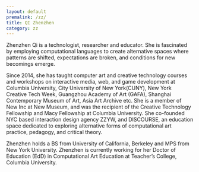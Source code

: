 ```yaml
---
layout: default
premalink: /zz/
title: QI Zhenzhen
category: zz
---
```


Zhenzhen Qi is a technologist, researcher and educator. She is fascinated by employing computational languages to create alternative spaces where patterns are shifted, expectations are broken, and conditions for new becomings emerge.

Since 2014, she has taught computer art and creative technology courses and workshops on interactive media, web, and game development at Columbia University, City University of New York(CUNY), New York Creative Tech Week, Guangzhou Academy of Art (GAFA), Shanghai Contemporary Museum of Art, Asia Art Archive etc. She is a member of New Inc at New Museum, and was the recipient of the Creative Technology Fellowship and Macy Fellowship at Columbia University. She co-founded NYC based interaction design agency ZZYW, and DISCOURSE, an education space dedicated to exploring alternative forms of computational art practice, pedagogy, and critical theory.

Zhenzhen holds a BS from University of California, Berkeley and MPS from New York University. Zhenzhen is currently working for her Doctor of Education (EdD) in Computational Art Education at Teacher’s College, Columbia University.
